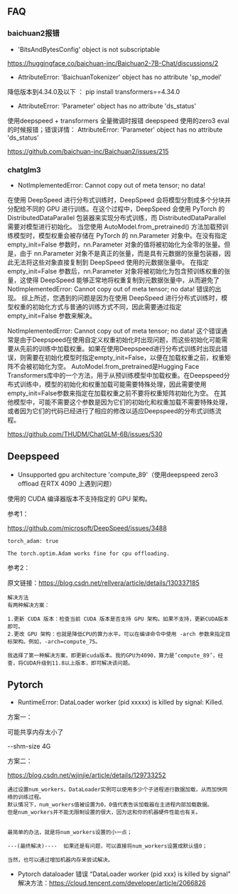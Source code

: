 

## FAQ


### baichuan2报错

- 'BitsAndBytesConfig' object is not subscriptable

https://huggingface.co/baichuan-inc/Baichuan2-7B-Chat/discussions/2



- AttributeError: 'BaichuanTokenizer' object has no attribute 'sp_model'

降低版本到4.34.0及以下 ： pip install transformers==4.34.0





- AttributeError: 'Parameter' object has no attribute 'ds_status'

使用deepspeed + transformers 全量微调时报错
deepspeed 使用的zero3
eval的时候报错；错误详情：
AttributeError: 'Parameter' object has no attribute 'ds_status'

https://github.com/baichuan-inc/Baichuan2/issues/215




### chatglm3


- NotImplementedError: Cannot copy out of meta tensor; no data! 

在使用 DeepSpeed 进行分布式训练时，DeepSpeed 会将模型分割成多个分块并分配给不同的 GPU 进行训练。在这个过程中，DeepSpeed 会使用 PyTorch 的 DistributedDataParallel 包装器来实现分布式训练，而 DistributedDataParallel 需要对模型进行初始化。
当您使用 AutoModel.from_pretrained() 方法加载预训练模型时，模型权重会被存储在 PyTorch 的 nn.Parameter 对象中。在没有指定 empty_init=False 参数时，nn.Parameter 对象的值将被初始化为全零的张量。但是，由于 nn.Parameter 对象不是真正的张量，而是具有元数据的张量包装器，因此无法将这些对象直接复制到 DeepSpeed 使用的元数据张量中。
在指定 empty_init=False 参数后，nn.Parameter 对象将被初始化为包含预训练权重的张量，这使得 DeepSpeed 能够正常地将权重复制到元数据张量中，从而避免了 NotImplementedError: Cannot copy out of meta tensor; no data! 错误的出现。
综上所述，您遇到的问题是因为在使用 DeepSpeed 进行分布式训练时，模型权重的初始化方式与普通的训练方式不同，因此需要通过指定 empty_init=False 参数来解决。

NotImplementedError: Cannot copy out of meta tensor; no data! 这个错误通常是由于Deepspeed在使用自定义权重初始化时出现问题，而这些初始化可能需要从先前的训练中加载权重。如果在使用Deepspeed进行分布式训练时出现此错误，则需要在初始化模型时指定empty_init=False，以便在加载权重之前，权重矩阵不会被初始化为空。
AutoModel.from_pretrained是Hugging Face Transformers库中的一个方法，用于从预训练模型中加载权重。在Deepspeed分布式训练中，模型的初始化和权重加载可能需要特殊处理，因此需要使用empty_init=False参数来指定在加载权重之前不要将权重矩阵初始化为空。
在其他模型中，可能不需要这个参数是因为它们的初始化和权重加载不需要特殊处理，或者因为它们的代码已经进行了相应的修改以适应Deepspeed的分布式训练流程。


https://github.com/THUDM/ChatGLM-6B/issues/530




## Deepspeed



- Unsupported gpu architecture 'compute_89'（使用deepspeed zero3 offload 在RTX 4090 上遇到问题）

使用的 CUDA 编译器版本不支持指定的 GPU 架构。

参考1：

https://github.com/microsoft/DeepSpeed/issues/3488

```
torch_adam: true

The torch.optim.Adam works fine for cpu offloading.

```

参考2：

原文链接：https://blog.csdn.net/rellvera/article/details/130337185

```
解决方法
有两种解决方案：

1.更新 CUDA 版本：检查当前 CUDA 版本是否支持 GPU 架构。如果不支持，更新CUDA版本即可。
2.更改 GPU 架构：也就是降低CPU的算力水平。可以在编译命令中使用 -arch 参数来指定目标架构。例如，-arch=compute_75。

我选择了第一种解决方案，即更新cuda版本。我的GPU为4090，算力是’compute_89’，经查，将CUDA升级到11.8以上版本，即可解决该问题。
```





## Pytorch

- RuntimeError: DataLoader worker (pid xxxxx) is killed by signal: Killed.

方案一：

可能共享内存太小了

--shm-size 4G 


方案二：

https://blog.csdn.net/wjinjie/article/details/129733252

```
通过设置num_workers，DataLoader实例可以使用多少个子进程进行数据加载，从而加快网络的训练过程。
默认情况下，num_workers值被设置为0，0值代表告诉加载器在主进程内部加载数据。
但是num_workers并不能无限制设置的很大，因为这和你的机器硬件性能也有关。


最简单的办法，就是将num_workers设置的小一点；

---(最终解决)----  如果还是有问题，可以直接将num_workers设置成默认值0；

当然，也可以通过增加机器内存来尝试解决。
```


- Pytorch dataloader 错误 “DataLoader worker (pid xxx) is killed by signal” 解决方法：https://cloud.tencent.com/developer/article/2066826







